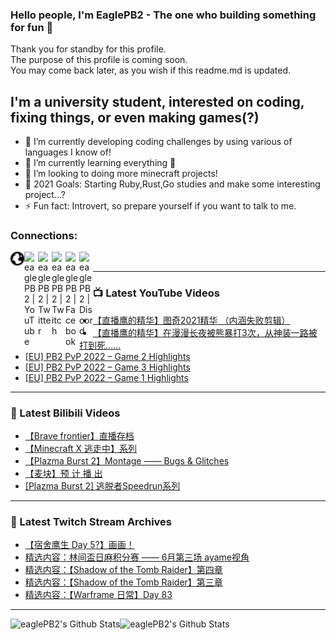 ### Hello people, I'm EaglePB2 - The one who building something for fun 👋
Thank you for standby for this profile.   
The purpose of this profile is coming soon.   
You may come back later, as you wish if this readme.md is updated.   

## I'm a university student, interested on coding, fixing things, or even making games(?)
- 🔭 I’m currently developing coding challenges by using various of languages I know of!
- 🌱 I’m currently learning everything 🤣
- 💬 I’m looking to doing more minecraft projects!
- 🥅 2021 Goals: Starting Ruby,Rust,Go studies and make some interesting project...?
- ⚡ Fun fact: Introvert, so prepare yourself if you want to talk to me.

### Connections:

[<img align="left" alt="challonge.com" width="22px" src="https://raw.githubusercontent.com/iconic/open-iconic/master/svg/globe.svg" />][website]
[<img align="left" alt="eaglePB2 | YouTube" width="22px" src="https://cdn.jsdelivr.net/npm/simple-icons@v3/icons/youtube.svg" />][youtube]
[<img align="left" alt="eaglePB2 | Twitter" width="22px" src="https://cdn.jsdelivr.net/npm/simple-icons@v3/icons/twitter.svg" />][twitter]
[<img align="left" alt="eaglePB2 | Twitch" width="22px" src="https://cdn.jsdelivr.net/npm/simple-icons@v3/icons/twitch.svg" />][twitch]
[<img align="left" alt="eaglePB2 | Facebook" width="22px" src="https://cdn.jsdelivr.net/npm/simple-icons@v3/icons/facebook.svg" />][facebook]
[<img align="left" alt="eaglePB2 | Discord" width="22px" src="https://cdn.jsdelivr.net/npm/simple-icons@v3/icons/discord.svg" />][discord]

<br />

---

### 📺 Latest YouTube Videos
<!-- YOUTUBE:START -->
- [【直播鹰的精华】图奇2021精华 （内涵失败剪辑）](https://www.youtube.com/watch?v=RPnDW4irLa4)
- [【直播鹰的精华】在漫漫长夜被熊暴打3次，从神装一路被打到死……](https://www.youtube.com/watch?v=dy46nrb4Qt4)
- [[EU] PB2 PvP 2022 – Game 2 Highlights](https://www.youtube.com/watch?v=uNbqiIIOe4Y)
- [[EU] PB2 PvP 2022 – Game 3 Highlights](https://www.youtube.com/watch?v=9MFQ47TiuFA)
- [[EU] PB2 PvP 2022 – Game 1 Highlights](https://www.youtube.com/watch?v=b6Cb9j9Syik)
<!-- YOUTUBE:END -->

---

### 📕 Latest Bilibili Videos
<!-- BILIBILI:START -->
- [【Brave frontier】直播存档](https://www.bilibili.com/video/BV1XC4y1b7AA)
- [【Minecraft X 逃走中】系列](https://www.bilibili.com/video/av90630942)
- [【Plazma Burst 2】Montage —— Bugs &amp; Glitches](https://www.bilibili.com/video/av84704611)
- [【麦块】预 计 播 出](https://www.bilibili.com/video/av81108733)
- [[Plazma Burst 2] 逃脱者Speedrun系列](https://www.bilibili.com/video/av81036545)
<!-- BILIBILI:END -->

---

### 👾 Latest Twitch Stream Archives
<!-- TWITCH:START -->
- [【宿舍鹰生 Day 5?】画画！](https://www.twitch.tv/videos/1514608364)
- [精选内容：林间盃日麻积分赛 —— 6月第三场 ayame视角](https://www.twitch.tv/videos/1511537864)
- [精选内容：【Shadow of the Tomb Raider】第四章](https://www.twitch.tv/videos/1503385421)
- [精选内容：【Shadow of the Tomb Raider】第三章](https://www.twitch.tv/videos/1503385312)
- [精选内容：【Warframe 日常】Day 83](https://www.twitch.tv/videos/1503385131)
<!-- TWITCH:END -->

---

<img align="left" alt="eaglePB2's Github Stats" src="https://github-readme-stats.vercel.app/api?username=eaglePB2&show_icons=true&hide_border=true&theme=merko" />
<img align="left" alt="eaglePB2's Github Stats" src="https://github-readme-stats.vercel.app/api/top-langs/?username=eaglePB2&show_icons=true&hide_border=true&theme=merko" />    

[website]: https://forestwork.net/
[twitter]: https://forestwork.net/Twitter
[youtube]: https://forestwork.net/Youtube
[twitch]: https://www.twitch.tv/eaglepb2
[facebook]: https://forestwork.net/Facebook
[discord]:https://forestwork.net/Discord

<!-- RANDOMQUOTE:START -->
<!-- RANDOMQUOTE:END -->

